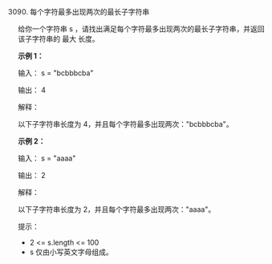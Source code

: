 3090. 每个字符最多出现两次的最长子字符串

给你一个字符串 s ，请找出满足每个字符最多出现两次的最长子字符串，并返回该子字符串的 最大 长度。

**示例 1：**

输入： s = "bcbbbcba"

输出： 4

解释：

以下子字符串长度为 4，并且每个字符最多出现两次："bcbbbcba"。

**示例 2：**

输入： s = "aaaa"

输出： 2

解释：

以下子字符串长度为 2，并且每个字符最多出现两次："aaaa"。

提示：

- 2 <= s.length <= 100
- s 仅由小写英文字母组成。